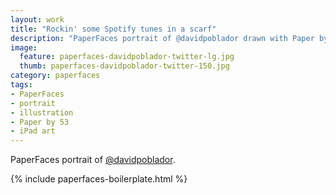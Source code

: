```yaml
---
layout: work
title: "Rockin' some Spotify tunes in a scarf"
description: "PaperFaces portrait of @davidpoblador drawn with Paper by 53 on an iPad."
image: 
  feature: paperfaces-davidpoblador-twitter-lg.jpg
  thumb: paperfaces-davidpoblador-twitter-150.jpg
category: paperfaces
tags: 
- PaperFaces
- portrait
- illustration
- Paper by 53
- iPad art
---
```


PaperFaces portrait of [@davidpoblador](http://twitter.com/davidpoblador).

{% include paperfaces-boilerplate.html %}
